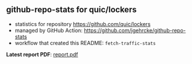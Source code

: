 ## github-repo-stats for quic/lockers

- statistics for repository https://github.com/quic/lockers
- managed by GitHub Action: https://github.com/jgehrcke/github-repo-stats
- workflow that created this README: `fetch-traffic-stats`

**Latest report PDF**: [report.pdf](https://github.com/njjetha/OSDO/raw/github-repo-stats/quic/lockers/latest-report/report.pdf)

